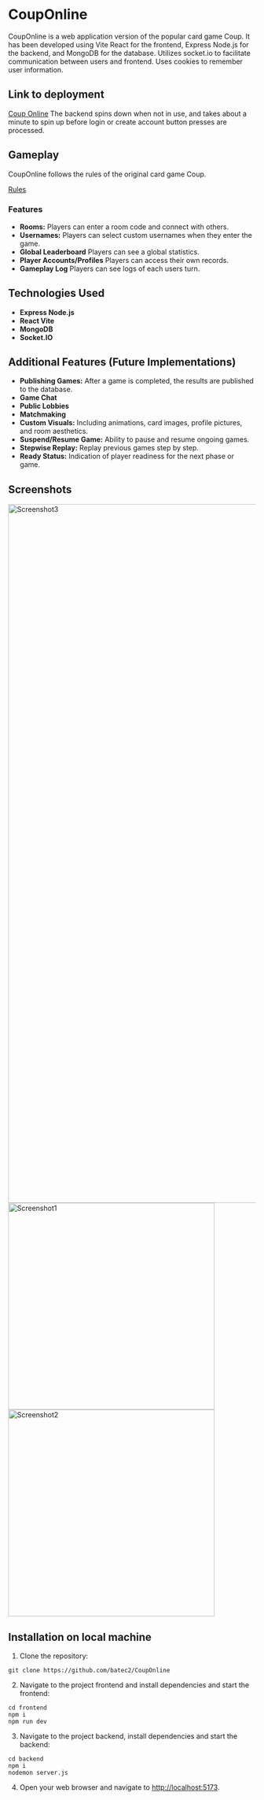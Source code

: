 # CoupOnline

CoupOnline is a web application version of the popular card game Coup. It has been developed using Vite React for the frontend, Express Node.js for the backend, and MongoDB for the database. Utilizes socket.io to facilitate communication between users and frontend. Uses cookies to remember user information.

## Link to deployment
[Coup Online](https://batec2.github.io/CoupOnline/)
The backend spins down when not in use, and takes about a minute to spin up before login or create account button presses are processed.

## Gameplay

CoupOnline follows the rules of the original card game Coup.

[Rules](https://www.qugs.org/rules/r131357.pdf)

### Features

- **Rooms:** Players can enter a room code and connect with others.
- **Usernames:** Players can select custom usernames when they enter the game.
- **Global Leaderboard** Players can see a global statistics.
- **Player Accounts/Profiles** Players can access their own records.
- **Gameplay Log** Players can see logs of each users turn.
  
## Technologies Used

- **Express Node.js**
- **React Vite**
- **MongoDB**
- **Socket.IO**

## Additional Features (Future Implementations)
- **Publishing Games:** After a game is completed, the results are published to the database.
- **Game Chat**
- **Public Lobbies**
- **Matchmaking**
- **Custom Visuals:** Including animations, card images, profile pictures, and room aesthetics.
- **Suspend/Resume Game:** Ability to pause and resume ongoing games.
- **Stepwise Replay:** Replay previous games step by step.
- **Ready Status:** Indication of player readiness for the next phase or game.

## Screenshots

<img width="1420" alt="Screenshot3" src="https://github.com/batec2/CoupOnline/assets/97869609/1ced77d6-e383-456d-ab5d-73f85b4e07a8">
<br>
<img width="420" alt="Screenshot1" src="https://github.com/batec2/CoupOnline/assets/97869609/45f4f0e6-9d0a-42ff-80a1-08ded899fc71">
<br>
<img width="420" alt="Screenshot2" src="https://github.com/batec2/CoupOnline/assets/97869609/58dbf0c1-37cf-4c09-9095-e83642c1fa27">
<br>

## Installation on local machine

1. Clone the repository:
```
git clone https://github.com/batec2/CoupOnline
```

2. Navigate to the project frontend and install dependencies and start the frontend: 
```
cd frontend
npm i
npm run dev
```
3. Navigate to the project backend, install dependencies and start the backend: 
```
cd backend
npm i
nodemon server.js
```
4. Open your web browser and navigate to [http://localhost:5173](http://localhost:5173).
